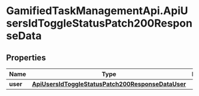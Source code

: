 # GamifiedTaskManagementApi.ApiUsersIdToggleStatusPatch200ResponseData

## Properties

Name | Type | Description | Notes
------------ | ------------- | ------------- | -------------
**user** | [**ApiUsersIdToggleStatusPatch200ResponseDataUser**](ApiUsersIdToggleStatusPatch200ResponseDataUser.md) |  | [optional] 


